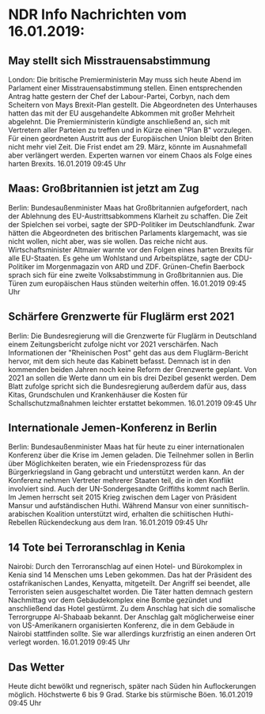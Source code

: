 # NDR Info Nachrichten vom 16.01.2019:


## May stellt sich Misstrauensabstimmung
London: Die britische Premierministerin May muss sich heute Abend im Parlament einer Misstrauensabstimmung stellen. Einen entsprechenden Antrag hatte gestern der Chef der Labour-Partei, Corbyn, nach dem Scheitern von Mays Brexit-Plan gestellt. Die Abgeordneten des Unterhauses hatten das mit der EU ausgehandelte Abkommen mit großer Mehrheit abgelehnt. Die Premierministerin kündigte anschließend an, sich mit Vertretern aller Parteien zu treffen und in Kürze einen "Plan B" vorzulegen. Für einen geordneten Austritt aus der Europäischen Union bleibt den Briten nicht mehr viel Zeit. Die Frist endet am 29. März, könnte im Ausnahmefall aber verlängert werden. Experten warnen vor einem Chaos als Folge eines harten Brexits. 16.01.2019 09:45 Uhr 

## Maas: Großbritannien ist jetzt am Zug
Berlin: Bundesaußenminister Maas hat Großbritannien aufgefordert, nach der Ablehnung des EU-Austrittsabkommens Klarheit zu schaffen. Die Zeit der Spielchen sei vorbei, sagte der SPD-Politiker im Deutschlandfunk. Zwar hätten die Abgeordneten des britischen Parlaments klargemacht, was sie nicht wollen, nicht aber, was sie wollen. Das reiche nicht aus. Wirtschaftsminister Altmaier warnte vor den Folgen eines harten Brexits für alle EU-Staaten. Es gehe um Wohlstand und Arbeitsplätze, sagte der CDU-Politiker im Morgenmagazin von ARD und ZDF. Grünen-Chefin Baerbock sprach sich für eine zweite Volksabstimmung in Großbritannien aus. Die Türen zum europäischen Haus stünden weiterhin offen. 16.01.2019 09:45 Uhr 

## Schärfere Grenzwerte für Fluglärm erst 2021
Berlin: Die Bundesregierung will die Grenzwerte für Fluglärm in Deutschland einem Zeitungsbericht zufolge nicht vor 2021 verschärfen. Nach Informationen der "Rheinischen Post" geht das aus dem Fluglärm-Bericht hervor, mit dem sich heute das Kabinett befasst. Demnach ist in den kommenden beiden Jahren noch keine Reform der Grenzwerte geplant. Von 2021 an sollen die Werte dann um ein bis drei Dezibel gesenkt werden. Dem Blatt zufolge spricht sich die Bundesregierung außerdem dafür aus, dass Kitas, Grundschulen und Krankenhäuser die Kosten für Schallschutzmaßnahmen leichter erstattet bekommen. 16.01.2019 09:45 Uhr 

## Internationale Jemen-Konferenz in Berlin
Berlin: Bundesaußenminister Maas hat für heute zu einer internationalen Konferenz über die Krise im Jemen geladen. Die Teilnehmer sollen in Berlin über Möglichkeiten beraten, wie ein Friedensprozess für das Bürgerkriegsland in Gang gebracht und unterstützt werden kann. An der Konferenz nehmen Vertreter mehrerer Staaten teil, die in den Konflikt involviert sind. Auch der UN-Sondergesandte Griffiths kommt nach Berlin. Im Jemen herrscht seit 2015 Krieg zwischen dem Lager von Präsident Mansur und aufständischen Huthi. Während Mansur von einer sunnitisch-arabischen Koalition unterstützt wird, erhalten die schiitischen Huthi-Rebellen Rückendeckung aus dem Iran. 16.01.2019 09:45 Uhr 

## 14 Tote bei Terroranschlag in Kenia
Nairobi: Durch den Terroranschlag auf einen Hotel- und Bürokomplex in Kenia sind 14 Menschen ums Leben gekommen. Das hat der Präsident des ostafrikanischen Landes, Kenyatta, mitgeteilt. Der Angriff sei beendet, alle Terroristen seien ausgeschaltet worden. Die Täter hatten demnach gestern Nachmittag vor dem Gebäudekomplex eine Bombe gezündet und anschließend das Hotel gestürmt. Zu dem Anschlag hat sich die somalische Terrorgruppe Al-Shabaab bekannt. Der Anschlag galt möglicherweise einer von US-Amerikanern organisierten Konferenz, die in dem Gebäude in Nairobi stattfinden sollte. Sie war allerdings kurzfristig an einen anderen Ort verlegt worden. 16.01.2019 09:45 Uhr 

## Das Wetter
Heute dicht bewölkt und regnerisch, später nach Süden hin Auflockerungen möglich. Höchstwerte 6 bis 9 Grad. Starke bis stürmische Böen. 16.01.2019 09:45 Uhr 
